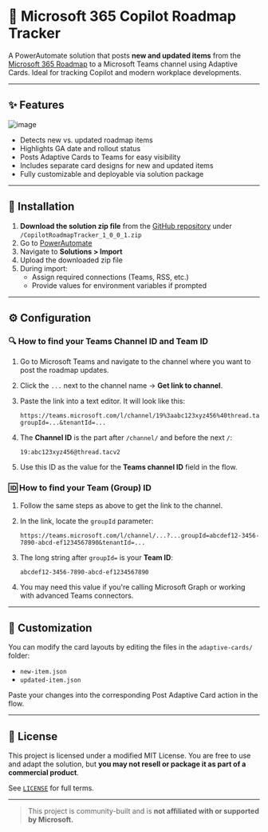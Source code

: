 # 🧭 Microsoft 365 Copilot Roadmap Tracker

A PowerAutomate solution that posts **new and updated items** from the [Microsoft 365 Roadmap](https://www.microsoft.com/en-us/microsoft-365/roadmap) to a Microsoft Teams channel using Adaptive Cards. Ideal for tracking Copilot and modern workplace developments.

---

## ✨ Features

![image](https://github.com/user-attachments/assets/4e8f13a4-f97f-42dd-b4c7-09336438ae71)
- Detects new vs. updated roadmap items
- Highlights GA date and rollout status
- Posts Adaptive Cards to Teams for easy visibility
- Includes separate card designs for new and updated items
- Fully customizable and deployable via solution package

---

## 🚀 Installation

1. **Download the solution zip file** from the [GitHub repository](https://github.com/Rhankine/copilot-roadmap-tracker) under `/CopilotRoadmapTracker_1_0_0_1.zip`
2. Go to [PowerAutomate](https://make.powerautomate.com/)
3. Navigate to **Solutions > Import**
4. Upload the downloaded zip file
5. During import:
   - Assign required connections (Teams, RSS, etc.)
   - Provide values for environment variables if prompted

---

## ⚙️ Configuration

### 🔍 How to find your Teams Channel ID and Team ID

1. Go to Microsoft Teams and navigate to the channel where you want to post the roadmap updates.

2. Click the `...` next to the channel name → **Get link to channel**.

3. Paste the link into a text editor. It will look like this:

   ```
   https://teams.microsoft.com/l/channel/19%3aabc123xyz456%40thread.tacv2/General?groupId=...&tenantId=...
   ```

4. The **Channel ID** is the part after `/channel/` and before the next `/`:

   ```
   19:abc123xyz456@thread.tacv2
   ```

5. Use this ID as the value for the **Teams channel ID** field in the flow.

### 🆔 How to find your Team (Group) ID

1. Follow the same steps as above to get the link to the channel.

2. In the link, locate the `groupId` parameter:

   ```
   https://teams.microsoft.com/l/channel/...?...groupId=abcdef12-3456-7890-abcd-ef1234567890&tenantId=...
   ```

3. The long string after `groupId=` is your **Team ID**:

   ```
   abcdef12-3456-7890-abcd-ef1234567890
   ```

4. You may need this value if you're calling Microsoft Graph or working with advanced Teams connectors.

---

## 🧩 Customization

You can modify the card layouts by editing the files in the `adaptive-cards/` folder:

- `new-item.json`
- `updated-item.json`

Paste your changes into the corresponding Post Adaptive Card action in the flow.

---

## 📄 License

This project is licensed under a modified MIT License. You are free to use and adapt the solution, but **you may not resell or package it as part of a commercial product**.

See [`LICENSE`](LICENSE) for full terms.

---

> This project is community-built and is **not affiliated with or supported by Microsoft.**
